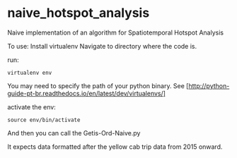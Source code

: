 # naive_hotspot_analysis
Naive implementation of an algorithm for Spatiotemporal Hotspot Analysis

To use:
Install virtualenv
Navigate to directory where the code is. 

run:
```
virtualenv env
```
You may need to specify the path of your python binary. See [http://python-guide-pt-br.readthedocs.io/en/latest/dev/virtualenvs/]

activate the env:
```
source env/bin/activate
```
And then you can call the Getis-Ord-Naive.py

It expects data formatted after the yellow cab trip data from 2015 onward. 
